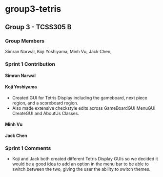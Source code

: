 # group3-tetris

## Group 3 - TCSS305 B

### Group Members

 Simran Narwal,
 Koji Yoshiyama,
 Minh Vu,
 Jack Chen,

### Sprint 1 Contribution 

#### Simran Narwal

#### Koji Yoshiyama
 - Created GUI for Tetris Display including the gameboard, next piece region, and a scoreboard region. 
 - Also made extensive checkstyle edits across GameBoardGUI MenuGUI CreateGUI and AboutUs Classes.

#### Minh Vu

#### Jack Chen

### Sprint 1 Comments 
- Koji and Jack both created different Tetris Display GUIs so we decided it would be a good idea to add an option in the menu bar to be able to switch between the two, giving the user the ability to switch themes.

